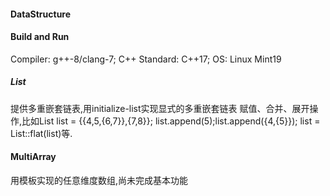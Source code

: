 #### DataStructure

#### Build and Run
Compiler: g++-8/clang-7; C++ Standard: C++17; OS: Linux Mint19

##### List
提供多重嵌套链表,用initialize-list实现显式的多重嵌套链表
赋值、合并、展开操作,比如List<int> list = {{4,5,{6,7}},{7,8}};
list.append(5);list.append({4,{5}});
list = List<int>::flat(list)等.

#### MultiArray
用模板实现的任意维度数组,尚未完成基本功能